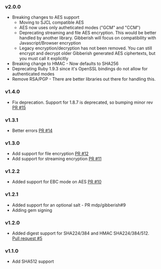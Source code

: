 ### v2.0.0
* Breaking changes to AES support
  - Moving to SJCL compatible AES
  - AES now uses only autheticated modes ("GCM" and "CCM")
  - Deprecating streaming and file AES encryption. This would be better handled
  by another library. Gibberish will focus on compatibility with Javascript/Browser encryption
  - Legacy encryption/decryption has not been removed. You can still encrypt and decrypt
  older Gibberish generated AES ciphertexts, but you must call it explicitly
* Breaking change to HMAC - Now defaults to SHA256
* Deprecating Ruby 1.9.3 since it's OpenSSL bindings do not allow for authenticated modes
* Remove RSA/PGP - There are better libraries out there for handling this.

### v1.4.0
* Fix deprecation. Support for 1.8.7 is deprecated, so bumping minor rev [PR #15](https://github.com/mdp/gibberish/pull/15)

### v1.3.1
* Better errors [PR #14](https://github.com/mdp/gibberish/pull/14)

### v1.3.0
* Add support for file encryption [PR #12](https://github.com/mdp/gibberish/pull/12)
* Add support for streaming encryption [PR #11](https://github.com/mdp/gibberish/pull/11)

### v1.2.2
* Added support for EBC mode on AES [PR #10](https://github.com/mdp/gibberish/pull/10)

### v1.2.1
* Added support for an optional salt - PR mdp/gibberish#9
* Adding gem signing

### v1.2.0
* Added digest support for SHA224/384 and HMAC SHA224/384/512. [Pull request #5](https://github.com/mdp/gibberish/pull/5)

### v1.1.0

* Add SHA512 support
